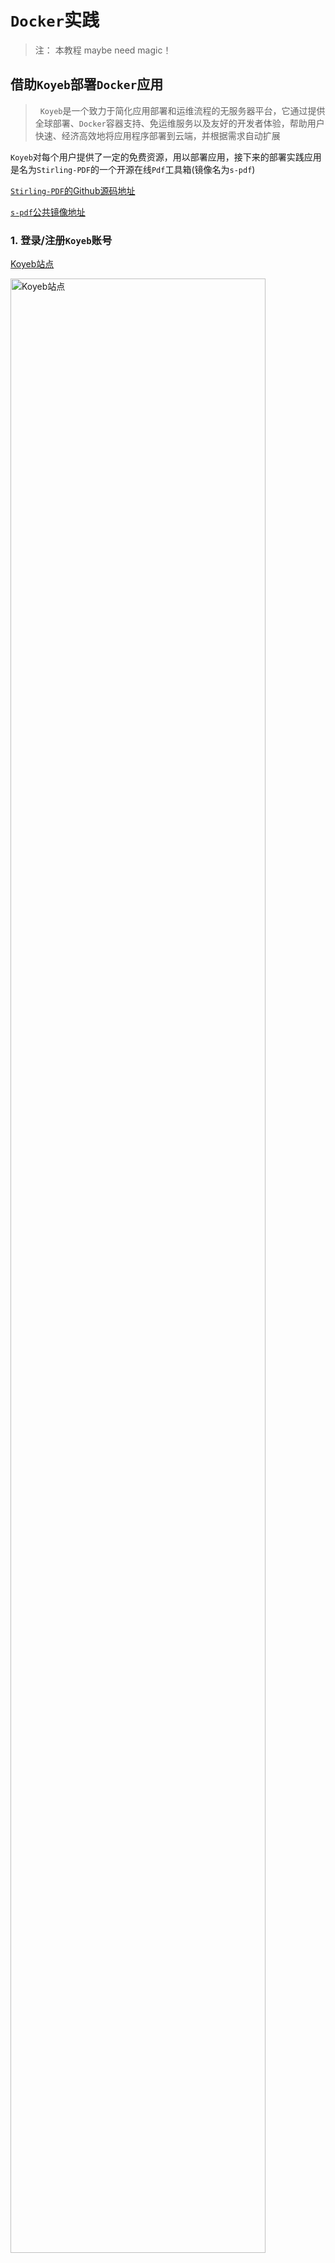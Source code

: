 # `Docker`实践

> 注： 本教程 maybe need magic！

## 借助`Koyeb`部署`Docker`应用

>&nbsp;&nbsp;`Koyeb`是一个致力于简化应用部署和运维流程的无服务器平台，它通过提供全球部署、`Docker`容器支持、免运维服务以及友好的开发者体验，帮助用户快速、经济高效地将应用程序部署到云端，并根据需求自动扩展

`Koyeb`对每个用户提供了一定的免费资源，用以部署应用，接下来的部署实践应用是名为`Stirling-PDF`的一个开源在线`Pdf`工具箱(镜像名为`s-pdf`)

<a href="https://github.com/Stirling-Tools/Stirling-PDF" target="_blank">`Stirling-PDF`的Github源码地址</a>

<a href="https://hub.docker.com/r/frooodle/s-pdf" target="_blank">`s-pdf`公共镜像地址</a>

### 1. 登录/注册`Koyeb`账号

<a href="https://www.koyeb.com/" target="_blank">Koyeb站点</a>

<img src="./docker_practice/Koyeb.png" alt="Koyeb站点" width="90%">

注册时可以使用`Email`或者`Github`绑定方式：

<img src="./docker_practice/Koyeb_sign_up.png" alt="about1" width="90%">

填写相关信息，这里`organization's name`是用户唯一的：

<img src="./docker_practice/Koyeb_sign_up_success.png" alt="about1" width="90%">

下面这一页可以随意填写：

<img src="./docker_practice/Koyeb_about.png" alt="about2" width="90%">

### 2. 创建容器应用并部署

选择部署`Docker`应用：

<img src="./docker_practice/Koyeb_deploy_project.png" alt="选择Docker应用部署" width="90%">

选择`Create Web Service`：

<img src="./docker_practice/Koyeb_create_web1.png" alt="服务创建" width="90%">

填入`s-pdf`的镜像地址:

<img src="./docker_practice/Koyeb_create_s-pdf_image.png" alt="填入`s-pdf`镜像地址" width="90%">

这里配置一下容器，开放端口`8080`:

<img src="./docker_practice/Koyeb_create_s-pdf_port.png" alt="开放端口" width="90%">

然后点击右上角`Deploy`即可自动部署

### 3. 访问应用

在我们对`Koyeb`的体验下，使用免费额度部署应用会比较慢，甚至可能需要等待`20`分钟~`50`分钟不能，这里耐心等待即可

如果服务状态出现`Error`，可以检查上述配置是否有问题，再重新部署一下:smile:

部署好之后应用状态应该是`healthy`的：

<img src="./docker_practice/Koyeb_create_s-pdf_ok.png" alt="部署成功" width="90%">

使用给出的`url`路径即可跳转访问使用(右上角有语言切换设置):

<img src="./docker_practice/Koyeb_create_s-pdf_use.png" alt="访问应用" width="90%">


## 借助`Render`部署`Docker`应用

>&nbsp;&nbsp;Render作为一个云服务提供商，提供了一个统一的平台来构建和运行各种应用程序和网站。这个平台的特点包括免费的`TLS`证书、全球内容分发网络(`CDN`)、私有网络以及从`Git`自动部署等功能，帮助开发者更高效地管理和运行他们的在线项目。

在这个平台上我们将部署一个名为`it-tools`的在线工具箱

<a href="https://github.com/CorentinTh/it-tools" target="_blank">`it-tools`的Github源码地址</a>

<a href="https://hub.docker.com/r/corentinth/it-tools" target="_blank">`it-tools`公共镜像地址</a>

### 1. 登录/注册`Render`账号

[Render站点](https://render.com/)：

![Render官网](./docker_practice/render_start.png)

点击右上角进行注册，可以使用现有的其他平台账号比如`Github`绑定，就能自动识别到你的邮箱

![初始注册](./docker_practice/render_sign_up.png)

中途会有一个邮箱验证，收到邮件之后认证一下即可

### 2. 创建容器应用并部署

注册好之后选择新建`Web Service`：

![创建Web Service](./docker_practice/render_sign_up_ok.png)

选择从现有的镜像创建：

![选择从现有的镜像创建](./docker_practice/render_create_webapp_1.png)

填入`it-tools`的镜像地址:

![it-tools的image](./docker_practice/render_create_it-tools_image.png)

进行简单的设置，`Name`可以随意设置，`Region`建议设置为新加坡，同时设实例类型为`Free`：

![配置](./docker_practice/render_create_it-tools_setting.png)

点击`Create Web Service`即可自动创建：

![创建](./docker_practice/render_create_it-tools_create.png)

一般情况下在应用不多时`Render`构建服务较快，且成功标志为状态绿色`Live`

![创建成功](./docker_practice/render_create_it-tools_ok.png)

### 3.访问使用工具箱

同样使用给出的`url`即可成功访问使用：

![访问使用](./docker_practice/render_create_it-tools_use.png)

### 说明

安排这样的平台部署顺序我们是有意而为之，因为`Render`站点的免费额度有一定限制，有一点就是如果服务部署后，在每`15Min`内没有流量访问，后台就会自动将服务暂停，后续有访问时再重启服务，还有像一个月服务免费部署额度上线为`720Hour`(对，就是`30`天，即限制只能完整部署一个服务，详见[官方说明](https://docs.render.com/free#free-web-services))，所以就在此部署比较轻便的`it-tools`，即使挂了，重启也是比较快的；而像`Koyeb`就没有这种限制，只是单纯的配置低而已。所以，最好能有一个监控，定时对`Render`上的服务进行心跳检测和保活操作

一些比较新的监控服务：
[uptime-kuma](https://github.com/louislam/uptime-kuma)
[UptimeFlare](https://github.com/lyc8503/UptimeFlare)

## 小结语

- 如果有需求或者感兴趣的话，可以看看别的应用部署平台，国内国外有很多，价格有高有低，还请自行评估。

- 如果手上有服务器的话，也可以装装`Docker`，部署应用非常快、方便，数据迁移快捷

- 如果需要在`Windows`系统上安装`Docker`，可以自行查找教程，对于每个人设备不同，步骤和设置亦不一样

